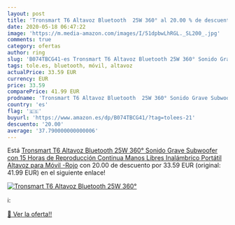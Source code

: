 ```yaml
---
layout: post
title: 'Tronsmart T6 Altavoz Bluetooth  25W 360° al 20.00 % de descuento'
date: 2020-05-18 06:47:22
image: 'https://m.media-amazon.com/images/I/51dpbwLhRGL._SL200_.jpg'
comments: true
category: ofertas
author: ring
slug: 'B074TBCG41-es Tronsmart T6 Altavoz Bluetooth 25W 360° Sonido Grave...'
tags: tole.es, bluetooth, móvil, altavoz
actualPrice: 33.59 EUR
currency: EUR
price: 33.59
comparePrice: 41.99 EUR
prodname: 'Tronsmart T6 Altavoz Bluetooth  25W 360° Sonido Grave Subwoofer con 15 Horas de Reproducción Continua Manos Libres Inalámbrico Portátil Altavoz para Móvil -Rojo'
country: 'es'
flag: '🇪🇸'
buyurl: 'https://www.amazon.es/dp/B074TBCG41/?tag=tolees-21'
descuento: '20.00'
average: '37.790000000000006'
---
```


Está [Tronsmart T6 Altavoz Bluetooth  25W 360° Sonido Grave Subwoofer con 15 Horas de Reproducción Continua Manos Libres Inalámbrico Portátil Altavoz para Móvil -Rojo](https://www.amazon.es/dp/B074TBCG41/?tag=tolees-21) con 20.00 de descuento por 33.59 EUR (original: 41.99 EUR) en el siguiente enlace!

[![Tronsmart T6 Altavoz Bluetooth  25W 360°](https://m.media-amazon.com/images/I/51dpbwLhRGL._SL200_.jpg)](https://www.amazon.es/dp/B074TBCG41/?tag=tolees-21)

ℹ️:


[🛒 Ver la oferta!!](https://www.amazon.es/dp/B074TBCG41/?tag=tolees-21)
